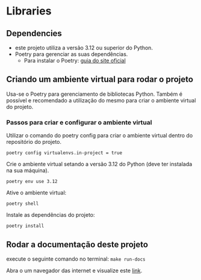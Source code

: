 # Libraries

## Dependencies

- este projeto utiliza a versão 3.12 ou superior do Python.
- Poetry para gerenciar as suas dependências. 
  - Para instalar o Poetry: [guia do site oficial](https://python-poetry.org/docs/#installation)

## Criando um ambiente virtual para rodar o projeto

Usa-se o Poetry para gerenciamento de bibliotecas Python. Também é possível e recomendado a utilização do mesmo para criar o ambiente virtual do projeto. 

### Passos para criar e configurar o ambiente virtual

Utilizar o comando do poetry config para criar o ambiente virtual dentro do repositório do projeto. 

`poetry config virtualenvs.in-project = true`

Crie o ambiente virtual setando a versão 3.12 do Python (deve ter instalada na sua máquina).

`poetry env use 3.12`

Ative o ambiente virtual:

`poetry shell`

Instale as dependências do projeto:

`poetry install`

## Rodar a documentação deste projeto

execute o seguinte comando no terminal:
`make run-docs`

Abra o um navegador das internet e visualize este [link](http://127.0.0.1:8000/).
